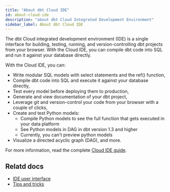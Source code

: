 ```yaml
---
title: "About dbt Cloud IDE"
id: about-cloud-ide
description: "about dbt Cloud Integrated Development Environment"
sidebar_label: About dbt Cloud IDE
---
```


The dbt Cloud integrated development environment (IDE) is a single interface for building, testing, running, and version-controlling dbt projects from your browser. With the Cloud IDE, you can compile dbt code into SQL and run it against your database directly.


With the Cloud IDE, you can:

- Write modular SQL models with select statements and the ref() function,
- Compile dbt code into SQL and execute it against your database directly,
- Test every model before deploying them to production,
- Generate and view documentation of your dbt project,
- Leverage git and version-control your code from your browser with a couple of clicks,
- Create and test Python models:
    * Compile Python models to see the full function that gets executed in your data platform
    * See Python models in DAG in dbt version 1.3 and higher
    * Currently, you can't preview python models
- Visualize a directed acyclic graph (DAG), and more.

<Lightbox src src="/img/docs/dbt-cloud/cloud-ide/cloud-ide-v2.jpg" width="85%" title="The dbt Cloud IDE in dark mode"/>

For more information, read the complete [Cloud IDE guide](/docs/cloud/dbt-cloud-ide/develop-in-the-cloud).

## Relatd docs

- [IDE user interface](/docs/cloud/dbt-cloud-ide/ide-user-interface)
- [Tips and tricks](/docs/cloud/dbt-cloud-ide/dbt-cloud-tips)
